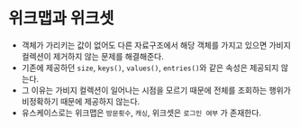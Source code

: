 # 위크맵과 위크셋

- 객체가 가리키는 값이 없어도 다른 자료구조에서 해당 객체를 가지고 있으면 가비지 컬렉션이 제거하지 않는 문제를 해결해준다.
- 기존에 제공하던 `size`, `keys()`, `values()`, `entries()`와 같은 속성은 제공되지 않는다.
- 그 이유는 가비지 컬렉션이 일어나는 시점을 모르기 때문에 전체를 조회하는 행위가 비정확하기 때문에 제공하지 않는다.
- 유스케이스로는 위크맵은 `방문횟수`, `캐싱`, 위크셋은 `로그인 여부` 가 존재한다.
